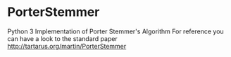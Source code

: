 # PorterStemmer
Python 3 Implementation of Porter Stemmer's Algorithm
For reference you can have a look to the standard paper  http://tartarus.org/martin/PorterStemmer
